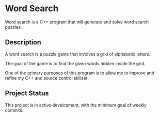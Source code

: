 # Word Search

Word search is a C++ program that will generate and solve word search puzzles.

## Description

A word search is a puzzle game that involves a grid of alphabetic letters.

The goal of the game is to find the given words hidden inside the grid.

One of the primary purposes of this program is to allow me to improve and refine my C++ and source control skillset.

## Project Status

This project is in active development, with the minimum goal of weekly commits.
